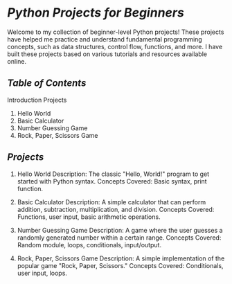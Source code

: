 # ***Python Projects for Beginners***

Welcome to my collection of beginner-level Python projects! These projects have helped me practice and understand fundamental programming concepts, such as data structures, control flow, functions, and more. I have built these projects based on various tutorials and resources available online.

## ***Table of Contents***
Introduction
Projects
1. Hello World
2. Basic Calculator
3. Number Guessing Game
4. Rock, Paper, Scissors Game

## ***Projects***
1. Hello World
Description: The classic "Hello, World!" program to get started with Python syntax.
Concepts Covered: Basic syntax, print function.

2. Basic Calculator
Description: A simple calculator that can perform addition, subtraction, multiplication, and division.
Concepts Covered: Functions, user input, basic arithmetic operations.

3. Number Guessing Game
Description: A game where the user guesses a randomly generated number within a certain range.
Concepts Covered: Random module, loops, conditionals, input/output.

4. Rock, Paper, Scissors Game
Description: A simple implementation of the popular game "Rock, Paper, Scissors."
Concepts Covered: Conditionals, user input, loops.

